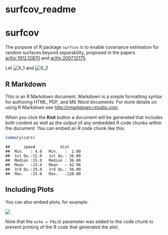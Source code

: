 surfcov\_readme
================

# surfcov

The purpose of R package `surfcov` is to enable covariance estimation
for random surfaces beyond separability, proposed in the papers
[arXiv:1912.12870](https://arxiv.org/abs/1912.12870) and
[arXiv:2007.12175](https://arxiv.org/abs/2007.12175).

Let
![X\_1](https://latex.codecogs.com/png.image?%5Cdpi%7B110%7D&space;%5Cbg_white&space;X_1 "X_1")
and
![X\_2](https://latex.codecogs.com/png.image?%5Cdpi%7B110%7D&space;%5Cbg_white&space;X_2 "X_2")

## R Markdown

This is an R Markdown document. Markdown is a simple formatting syntax
for authoring HTML, PDF, and MS Word documents. For more details on
using R Markdown see <http://rmarkdown.rstudio.com>.

When you click the **Knit** button a document will be generated that
includes both content as well as the output of any embedded R code
chunks within the document. You can embed an R code chunk like this:

``` r
summary(cars)
```

    ##      speed           dist       
    ##  Min.   : 4.0   Min.   :  2.00  
    ##  1st Qu.:12.0   1st Qu.: 26.00  
    ##  Median :15.0   Median : 36.00  
    ##  Mean   :15.4   Mean   : 42.98  
    ##  3rd Qu.:19.0   3rd Qu.: 56.00  
    ##  Max.   :25.0   Max.   :120.00

## Including Plots

You can also embed plots, for example:

![](surfcov_readme_files/figure-gfm/pressure-1.png)<!-- -->

Note that the `echo = FALSE` parameter was added to the code chunk to
prevent printing of the R code that generated the plot.
